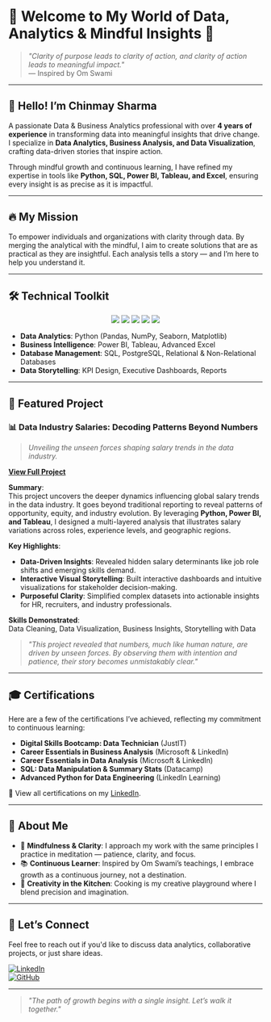# 🌟 Welcome to My World of Data, Analytics & Mindful Insights 🌟

> *"Clarity of purpose leads to clarity of action, and clarity of action leads to meaningful
 impact."*  
— Inspired by Om Swami

---

## 👋 Hello! I’m **Chinmay Sharma**  
A passionate Data & Business Analytics professional with over **4 years of experience** in transforming data into meaningful insights that drive change. I specialize in **Data Analytics, Business Analysis, and Data Visualization**, crafting data-driven stories that inspire action.

Through mindful growth and continuous learning, I have refined my expertise in tools like **Python, SQL, Power BI, Tableau, and Excel**, ensuring every insight is as precise as it is impactful.

---

## 🔥 **My Mission**  
To empower individuals and organizations with clarity through data. By merging the analytical with the mindful, I aim to create solutions that are as practical as they are insightful. Each analysis tells a story — and I’m here to help you understand it.

---

## 🛠️ **Technical Toolkit**  
<div align="center">
  <img src="https://img.shields.io/badge/Python-%233776AB.svg?style=for-the-badge&logo=python&logoColor=white" />
  <img src="https://img.shields.io/badge/SQL-%2300f.svg?style=for-the-badge&logo=postgresql&logoColor=white" />
  <img src="https://img.shields.io/badge/PowerBI-%23F2C811.svg?style=for-the-badge&logo=powerbi&logoColor=black" />
  <img src="https://img.shields.io/badge/Tableau-%23E97627.svg?style=for-the-badge&logo=tableau&logoColor=white" />
  <img src="https://img.shields.io/badge/Excel-%23217346.svg?style=for-the-badge&logo=microsoft-excel&logoColor=white" />
</div>

* **Data Analytics**: Python (Pandas, NumPy, Seaborn, Matplotlib)  
* **Business Intelligence**: Power BI, Tableau, Advanced Excel  
* **Database Management**: SQL, PostgreSQL, Relational & Non-Relational Databases  
* **Data Storytelling**: KPI Design, Executive Dashboards, Reports  

---

## 🔹 **Featured Project**  
### 📊 **Data Industry Salaries: Decoding Patterns Beyond Numbers**  
> *Unveiling the unseen forces shaping salary trends in the data industry.*

[**View Full Project**](#)

**Summary**:  
This project uncovers the deeper dynamics influencing global salary trends in the data industry. It goes beyond traditional reporting to reveal patterns of opportunity, equity, and industry evolution. By leveraging **Python, Power BI, and Tableau**, I designed a multi-layered analysis that illustrates salary variations across roles, experience levels, and geographic regions.  

**Key Highlights**:  
- **Data-Driven Insights**: Revealed hidden salary determinants like job role shifts and emerging skills demand.  
- **Interactive Visual Storytelling**: Built interactive dashboards and intuitive visualizations for stakeholder decision-making.  
- **Purposeful Clarity**: Simplified complex datasets into actionable insights for HR, recruiters, and industry professionals.

**Skills Demonstrated**:  
Data Cleaning, Data Visualization, Business Insights, Storytelling with Data

> *"This project revealed that numbers, much like human nature, are driven by unseen forces. By observing them with intention and patience, their story becomes unmistakably clear."*

---

## 🎓 **Certifications**  
Here are a few of the certifications I’ve achieved, reflecting my commitment to continuous learning:  

* **Digital Skills Bootcamp: Data Technician** (JustIT)  
* **Career Essentials in Business Analysis** (Microsoft & LinkedIn)  
* **Career Essentials in Data Analysis** (Microsoft & LinkedIn)  
* **SQL: Data Manipulation & Summary Stats** (Datacamp)  
* **Advanced Python for Data Engineering** (LinkedIn Learning)  

📌 View all certifications on my [LinkedIn](https://www.linkedin.com/in/chinmaysharma0524/).

---

## 🌱 **About Me**  
* 🧘 **Mindfulness & Clarity**: I approach my work with the same principles I practice in meditation — patience, clarity, and focus.  
* 📚 **Continuous Learner**: Inspired by Om Swami’s teachings, I embrace growth as a continuous journey, not a destination.  
* 🍲 **Creativity in the Kitchen**: Cooking is my creative playground where I blend precision and imagination.

---

## 📨 **Let’s Connect**  
Feel free to reach out if you'd like to discuss data analytics, collaborative projects, or just share ideas.

[![LinkedIn](https://img.shields.io/badge/LinkedIn-0077B5.svg?style=for-the-badge&logo=linkedin&logoColor=white)](https://www.linkedin.com/in/chinmaysharma0524/)  
[![GitHub](https://img.shields.io/badge/GitHub-%2312100E.svg?style=for-the-badge&logo=github&logoColor=white)](https://github.com/chinmay0524)

---

> *"The path of growth begins with a single insight. Let’s walk it together."*
